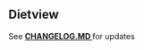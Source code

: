 ## Dietview

  See <a href="https://github.com/isotopeee/dietview-mobile/blob/master/CHANGELOG.md"><strong> CHANGELOG.MD </strong></a> for updates
